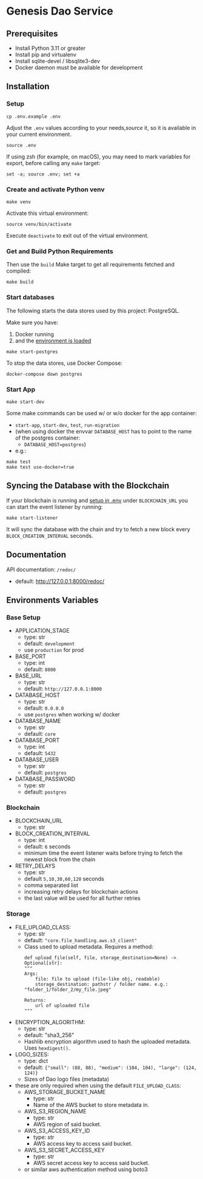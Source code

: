# Genesis Dao Service

## Prerequisites

- Install Python 3.11 or greater
- Install pip and virtualenv
- Install sqlite-devel / libsqlite3-dev
- Docker daemon must be available for development

## Installation
### Setup

```shell
cp .env.example .env
```

Adjust the `.env` values according to your needs,_source_ it, so it is available in your current environment.

```shell
source .env
```

If using zsh (for example, on macOS), you may need to mark variables for export,
before calling any `make` target:

```shell
set -a; source .env; set +a
```

### Create and activate Python venv

```shell
make venv
```

Activate this virtual environment:

```shell
source venv/bin/activate
```

Execute `deactivate` to exit out of the virtual environment.


### Get and Build Python Requirements

Then use the `build` Make target to get all requirements fetched and compiled:

```shell
make build
```

### Start databases

The following starts the data stores used by this project: PostgreSQL.

Make sure you have:

1. Docker running
2. and the [environment is loaded](#setup)

```shell
make start-postgres
```

To stop the data stores, use Docker Compose:

```shell
docker-compose down postgres
```

### Start App

```shell
make start-dev
```

Some make commands can be used w/ or w/o docker for the app container:
  - `start-app`, `start-dev`, `test`, `run-migration` 
  - (when using docker the envvar `DATABASE_HOST` has to point to the name of the postgres container:
    - `DATABASE_HOST=postgres`)
- e.g.:
```shell
make test
make test use-docker=true
```

## Syncing the Database with the Blockchain
If your blockchain is running and [setup in .env](#setup) under `BLOCKCHAIN_URL` you can start the event listener by running:
```shell
make start-listener
```
It will sync the database with the chain and try to fetch a new block every `BLOCK_CREATION_INTERVAL` seconds.

## Documentation

API documentation: `/redoc/`
- default: http://127.0.0.1:8000/redoc/

## Environments Variables
### Base Setup
- APPLICATION_STAGE
  - type: str
  - default: `development`
  - use `production` for prod
- BASE_PORT
  - type: int
  - default: `8000`
- BASE_URL
  - type: str
  - default: `http://127.0.0.1:8000`
- DATABASE_HOST
  - type: str
  - default: `0.0.0.0`
  - use `postgres` when working w/ docker
- DATABASE_NAME
  - type: str
  - default: `core`
- DATABASE_PORT
  - type: int
  - default: `5432`
- DATABASE_USER
  - type: str
  - default: `postgres`
- DATABASE_PASSWORD
  - type: str
  - default: `postgres`
### Blockchain
- BLOCKCHAIN_URL
  - type: str
- BLOCK_CREATION_INTERVAL
  - type: int
  - default: `6` seconds
  - minimum time the event listener waits before trying to fetch the newest block from the chain
- RETRY_DELAYS
  - type: str
  - default `5,10,30,60,120` seconds
  - comma separated list
  - increasing retry delays for blockchain actions  
  - the last value will be used for all further retries
### Storage
- FILE_UPLOAD_CLASS:
  - type: str
  - default: `"core.file_handling.aws.s3_client"`
  - Class used to upload metadata. Requires a method: 
    ```    
    def upload_file(self, file, storage_destination=None) -> Optional[str]:
    """
    Args:
        file: file to upload (file-like obj, readable)
        storage_destination: pathstr / folder name. e.g.: "folder_1/folder_2/my_file.jpeg"
    
    Returns:
        url of uploaded file
    """
    ```
- ENCRYPTION_ALGORITHM:
  - type: str
  - default: "sha3_256"
  - Hashlib encryption algorithm used to hash the uploaded metadata. Uses `hexdigest()`.
- LOGO_SIZES:
  - type: dict
  - default: `{"small": (88, 88), "medium": (104, 104), "large": (124, 124)}`
  - Sizes of Dao logo files (metadata)
- these are only required when using the default `FILE_UPLOAD_CLASS`:
  - AWS_STORAGE_BUCKET_NAME
    - type: str
    - Name of the AWS bucket to store metadata in.
  - AWS_S3_REGION_NAME
    - type: str
    - AWS region of said bucket.
  - AWS_S3_ACCESS_KEY_ID
    - type: str
    - AWS access key to access said bucket.
  - AWS_S3_SECRET_ACCESS_KEY
    - type: str
    - AWS secret access key to access said bucket.
  - or similar aws authentication method using boto3